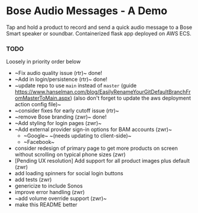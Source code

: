 # Bose Audio Messages - A Demo
Tap and hold a product to record and send a quick audio message to a Bose Smart speaker or soundbar. Containerized flask app deployed on AWS ECS.

### TODO
Loosely in priority order below
- ~Fix audio quality issue (rtr)~ done!
- ~Add in login/persistence (rtr)~ done!
- ~update repo to use `main` instead of `master` (guide https://www.hanselman.com/blog/EasilyRenameYourGitDefaultBranchFromMasterToMain.aspx) (also don't forget to update the aws deployment action config file)~
- ~consider fixes for early cutoff issue (rtr)~
- ~remove Bose branding (zwr)~ done!
- ~Add styling for login pages (zwr)~
- ~Add external provider sign-in options for BAM accounts (zwr)~
  - ~Google~ ~(needs updating to client-side)~
  - ~Facebook~
- consider redesign of primary page to get more products on screen without scrolling on typical phone sizes (zwr)
- [Pending UX resolution] Add support for all product images plus default (zwr)
- add loading spinners for social login buttons
- add tests (zwr)
- genericize to include Sonos
- improve error handling (zwr)
- ~add volume override support (zwr)~
- make this README better
